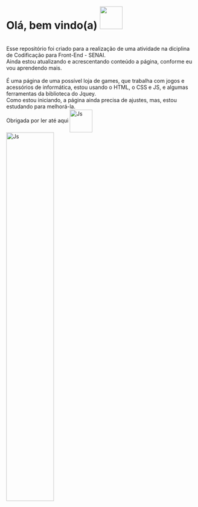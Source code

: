 
 <div>
   <h1>Olá, bem vindo(a) <img height="60" width="60" src="https://cdn.pixabay.com/animation/2022/07/30/22/01/22-01-29-66_512.gif"!></h1>
  <br>
  Esse repositório foi criado para a realização de uma atividade na diciplina de Codificação para Front-End - SENAI.
  <br>
  Ainda estou atualizando e acrescentando conteúdo a página, conforme eu vou aprendendo mais.
  <br><br>
  É uma página de uma possível loja de games, que trabalha com jogos e acessórios de informática, estou usando o HTML, o CSS e JS, e algumas ferramentas da biblioteca do Jquey.
  <br>
  Como estou iniciando, a página ainda precisa de ajustes, mas, estou estudando para melhorá-la.
  <br>
  Obrigada por ler até aqui  <img align="center" alt="Js" height="60" width="60" src="https://cdn.pixabay.com/animation/2022/08/06/13/15/13-15-49-261_512.gif"! 
 <br>
 
 </div>
 <img align="center"  alt="Js" height="50%" width="50%" src="https://cdn.pixabay.com/animation/2023/01/11/11/50/11-50-23-112_512.gif"!>
 
